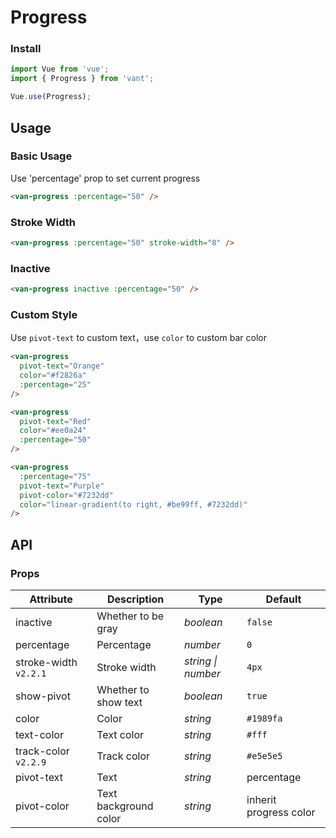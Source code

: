 # Progress

### Install

``` javascript
import Vue from 'vue';
import { Progress } from 'vant';

Vue.use(Progress);
```

## Usage

### Basic Usage

Use 'percentage' prop to set current progress

```html
<van-progress :percentage="50" />
```

### Stroke Width

```html
<van-progress :percentage="50" stroke-width="8" />
```

### Inactive

```html
<van-progress inactive :percentage="50" />
```


### Custom Style

Use `pivot-text` to custom text，use `color` to custom bar color

```html
<van-progress
  pivot-text="Orange"
  color="#f2826a"
  :percentage="25"
/>

<van-progress
  pivot-text="Red"
  color="#ee0a24"
  :percentage="50"
/>

<van-progress
  :percentage="75"
  pivot-text="Purple"
  pivot-color="#7232dd"
  color="linear-gradient(to right, #be99ff, #7232dd)"
/>
```

## API

### Props

| Attribute | Description | Type | Default |
|------|------|------|------|
| inactive | Whether to be gray | *boolean* | `false` |
| percentage | Percentage | *number* | `0` |
| stroke-width `v2.2.1` | Stroke width | *string \| number* | `4px` |
| show-pivot | Whether to show text | *boolean* | `true` |
| color | Color | *string* | `#1989fa` |
| text-color | Text color | *string* | `#fff` |
| track-color `v2.2.9` | Track color | *string* | `#e5e5e5` |
| pivot-text | Text | *string* | percentage |
| pivot-color | Text background color | *string* | inherit progress color |

